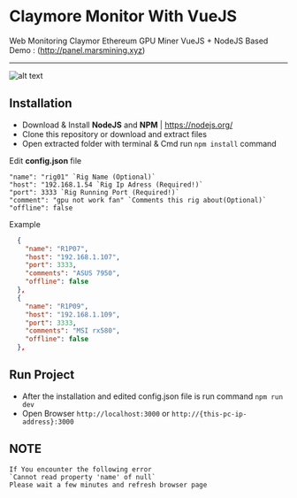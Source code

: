 # Claymore Monitor With VueJS
Web Monitoring Claymor Ethereum GPU Miner VueJS + NodeJS Based 
Demo : (http://panel.marsmining.xyz)

---

![alt text][image]

[image]: https://preview.ibb.co/iNszNf/Screen-Shot-2018-10-31-at-15-06-05.png "selam"

## Installation
* Download & Install **NodeJS** and **NPM** | https://nodejs.org/ 
* Clone this repository or download and extract files
* Open extracted folder with terminal & Cmd run `npm install` command

Edit **config.json** file
>>  
    "name": "rig01" `Rig Name (Optional)`
    "host": "192.168.1.54 `Rig Ip Adress (Required!)`
    "port": 3333 `Rig Running Port (Required!)`
    "comment": "gpu not work fan" `Comments this rig about(Optional)`
    "offline": false
Example
```json
  {
    "name": "R1P07",
    "host": "192.168.1.107",
    "port": 3333,
    "comments": "ASUS 7950",
    "offline": false
  },
  {
    "name": "R1P09",
    "host": "192.168.1.109",
    "port": 3333,
    "comments": "MSI rx580",
    "offline": false
  },
```

## Run Project
* After the installation and edited config.json file is run command `npm run dev`
* Open Browser `http://localhost:3000` or `http://{this-pc-ip-address}:3000`


## NOTE
>>
    If You encounter the following error
    `Cannot read property 'name' of null`
    Please wait a few minutes and refresh browser page

